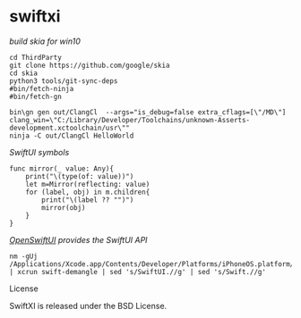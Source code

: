 # swiftxi

*build skia for win10*
```
cd ThirdParty
git clone https://github.com/google/skia
cd skia
python3 tools/git-sync-deps
#bin/fetch-ninja
#bin/fetch-gn

bin\gn gen out/ClangCl  --args="is_debug=false extra_cflags=[\"/MD\"] clang_win=\"C:/Library/Developer/Toolchains/unknown-Asserts-development.xctoolchain/usr\""
ninja -C out/ClangCl HelloWorld
```




*SwiftUI symbols*
```
func mirror(_ value: Any){
    print("\(type(of: value))")
    let m=Mirror(reflecting: value)
    for (label, obj) in m.children{
        print("\(label ?? "")")
        mirror(obj)
    }
}
```




*[OpenSwiftUI](https://github.com/Cosmo/OpenSwiftUI) provides the SwiftUI API*
```
nm -gUj /Applications/Xcode.app/Contents/Developer/Platforms/iPhoneOS.platform/Library/Developer/CoreSimulator/Profiles/Runtimes/iOS.simruntime/Contents/Resources/RuntimeRoot/System/Library/Frameworks/SwiftUI.framework/SwiftUI | xcrun swift-demangle | sed 's/SwiftUI.//g' | sed 's/Swift.//g'
```

License

SwiftXI is released under the BSD License.



